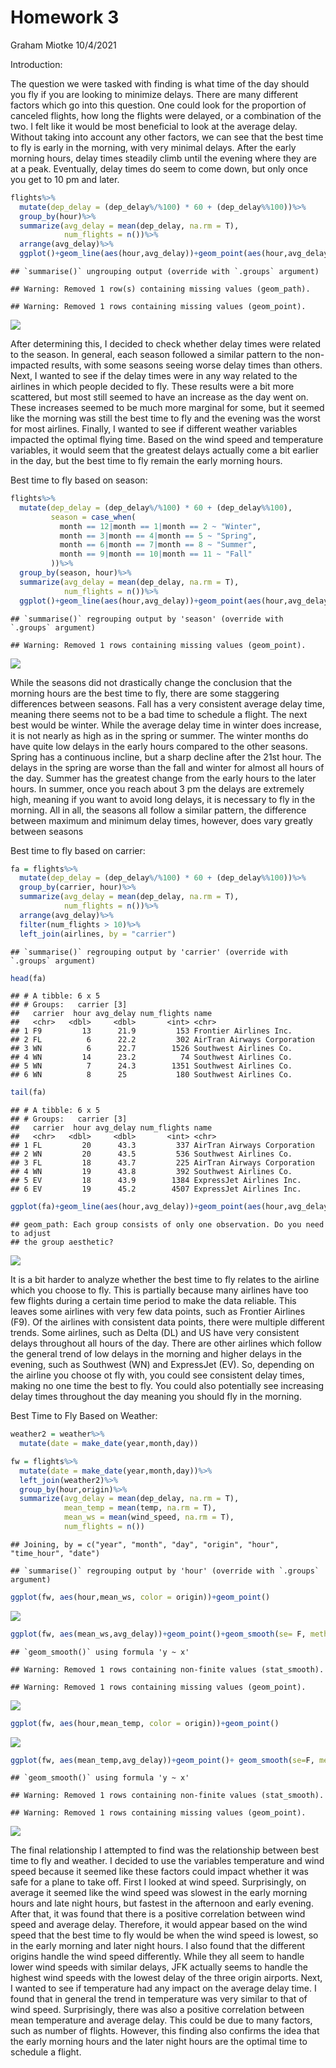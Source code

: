 Homework 3
================
Graham Miotke
10/4/2021

Introduction:

The question we were tasked with finding is what time of the day should
you fly if you are looking to minimize delays. There are many different
factors which go into this question. One could look for the proportion
of canceled flights, how long the flights were delayed, or a combination
of the two. I felt like it would be most beneficial to look at the
average delay. Without taking into account any other factors, we can see
that the best time to fly is early in the morning, with very minimal
delays. After the early morning hours, delay times steadily climb until
the evening where they are at a peak. Eventually, delay times do seem to
come down, but only once you get to 10 pm and later.

``` r
flights%>%
  mutate(dep_delay = (dep_delay%/%100) * 60 + (dep_delay%%100))%>%
  group_by(hour)%>%
  summarize(avg_delay = mean(dep_delay, na.rm = T),
            num_flights = n())%>%
  arrange(avg_delay)%>%
  ggplot()+geom_line(aes(hour,avg_delay))+geom_point(aes(hour,avg_delay))
```

    ## `summarise()` ungrouping output (override with `.groups` argument)

    ## Warning: Removed 1 row(s) containing missing values (geom_path).

    ## Warning: Removed 1 rows containing missing values (geom_point).

![](README_files/figure-gfm/unnamed-chunk-1-1.png)<!-- -->

After determining this, I decided to check whether delay times were
related to the season. In general, each season followed a similar
pattern to the non-impacted results, with some seasons seeing worse
delay times than others. Next, I wanted to see if the delay times were
in any way related to the airlines in which people decided to fly. These
results were a bit more scattered, but most still seemed to have an
increase as the day went on. These increases seemed to be much more
marginal for some, but it seemed like the morning was still the best
time to fly and the evening was the worst for most airlines. Finally, I
wanted to see if different weather variables impacted the optimal flying
time. Based on the wind speed and temperature variables, it would seem
that the greatest delays actually come a bit earlier in the day, but the
best time to fly remain the early morning hours.

Best time to fly based on season:

``` r
flights%>%
  mutate(dep_delay = (dep_delay%/%100) * 60 + (dep_delay%%100),
         season = case_when(
           month == 12|month == 1|month == 2 ~ "Winter",
           month == 3|month == 4|month == 5 ~ "Spring",
           month == 6|month == 7|month == 8 ~ "Summer",
           month == 9|month == 10|month == 11 ~ "Fall"
         ))%>%
  group_by(season, hour)%>%
  summarize(avg_delay = mean(dep_delay, na.rm = T),
            num_flights = n())%>%
  ggplot()+geom_line(aes(hour,avg_delay))+geom_point(aes(hour,avg_delay))+facet_wrap(~season)
```

    ## `summarise()` regrouping output by 'season' (override with `.groups` argument)

    ## Warning: Removed 1 rows containing missing values (geom_point).

![](README_files/figure-gfm/unnamed-chunk-2-1.png)<!-- -->

While the seasons did not drastically change the conclusion that the
morning hours are the best time to fly, there are some staggering
differences between seasons. Fall has a very consistent average delay
time, meaning there seems not to be a bad time to schedule a flight. The
next best would be winter. While the average delay time in winter does
increase, it is not nearly as high as in the spring or summer. The
winter months do have quite low delays in the early hours compared to
the other seasons. Spring has a continuous incline, but a sharp decline
after the 21st hour. The delays in the spring are worse than the fall
and winter for almost all hours of the day. Summer has the greatest
change from the early hours to the later hours. In summer, once you
reach about 3 pm the delays are extremely high, meaning if you want to
avoid long delays, it is necessary to fly in the morning. All in all,
the seasons all follow a similar pattern, the difference between maximum
and minimum delay times, however, does vary greatly between seasons

Best time to fly based on carrier:

``` r
fa = flights%>%
  mutate(dep_delay = (dep_delay%/%100) * 60 + (dep_delay%%100))%>%
  group_by(carrier, hour)%>%
  summarize(avg_delay = mean(dep_delay, na.rm = T),
            num_flights = n())%>%
  arrange(avg_delay)%>%
  filter(num_flights > 10)%>%
  left_join(airlines, by = "carrier")
```

    ## `summarise()` regrouping output by 'carrier' (override with `.groups` argument)

``` r
head(fa)
```

    ## # A tibble: 6 x 5
    ## # Groups:   carrier [3]
    ##   carrier  hour avg_delay num_flights name                       
    ##   <chr>   <dbl>     <dbl>       <int> <chr>                      
    ## 1 F9         13      21.9         153 Frontier Airlines Inc.     
    ## 2 FL          6      22.2         302 AirTran Airways Corporation
    ## 3 WN          6      22.7        1526 Southwest Airlines Co.     
    ## 4 WN         14      23.2          74 Southwest Airlines Co.     
    ## 5 WN          7      24.3        1351 Southwest Airlines Co.     
    ## 6 WN          8      25           180 Southwest Airlines Co.

``` r
tail(fa)
```

    ## # A tibble: 6 x 5
    ## # Groups:   carrier [3]
    ##   carrier  hour avg_delay num_flights name                       
    ##   <chr>   <dbl>     <dbl>       <int> <chr>                      
    ## 1 FL         20      43.3         337 AirTran Airways Corporation
    ## 2 WN         20      43.5         536 Southwest Airlines Co.     
    ## 3 FL         18      43.7         225 AirTran Airways Corporation
    ## 4 WN         19      43.8         392 Southwest Airlines Co.     
    ## 5 EV         18      43.9        1384 ExpressJet Airlines Inc.   
    ## 6 EV         19      45.2        4507 ExpressJet Airlines Inc.

``` r
ggplot(fa)+geom_line(aes(hour,avg_delay))+geom_point(aes(hour,avg_delay))+facet_wrap(~carrier)
```

    ## geom_path: Each group consists of only one observation. Do you need to adjust
    ## the group aesthetic?

![](README_files/figure-gfm/unnamed-chunk-3-1.png)<!-- -->

It is a bit harder to analyze whether the best time to fly relates to
the airline which you choose to fly. This is partially because many
airlines have too few flights during a certain time period to make the
data reliable. This leaves some airlines with very few data points, such
as Frontier Airlines (F9). Of the airlines with consistent data points,
there were multiple different trends. Some airlines, such as Delta (DL)
and US have very consistent delays throughout all hours of the day.
There are other airlines which follow the general trend of low delays in
the morning and higher delays in the evening, such as Southwest (WN) and
ExpressJet (EV). So, depending on the airline you choose ot fly with,
you could see consistent delay times, making no one time the best to
fly. You could also potentially see increasing delay times throughout
the day meaning you should fly in the morning.

Best Time to Fly Based on Weather:

``` r
weather2 = weather%>%
  mutate(date = make_date(year,month,day))

fw = flights%>%
  mutate(date = make_date(year,month,day))%>%
  left_join(weather2)%>%
  group_by(hour,origin)%>%
  summarize(avg_delay = mean(dep_delay, na.rm = T),
            mean_temp = mean(temp, na.rm = T),
            mean_ws = mean(wind_speed, na.rm = T),
            num_flights = n())
```

    ## Joining, by = c("year", "month", "day", "origin", "hour", "time_hour", "date")

    ## `summarise()` regrouping output by 'hour' (override with `.groups` argument)

``` r
ggplot(fw, aes(hour,mean_ws, color = origin))+geom_point()
```

![](README_files/figure-gfm/unnamed-chunk-4-1.png)<!-- -->

``` r
ggplot(fw, aes(mean_ws,avg_delay))+geom_point()+geom_smooth(se= F, method = "lm")+facet_wrap(~origin)
```

    ## `geom_smooth()` using formula 'y ~ x'

    ## Warning: Removed 1 rows containing non-finite values (stat_smooth).

    ## Warning: Removed 1 rows containing missing values (geom_point).

![](README_files/figure-gfm/unnamed-chunk-4-2.png)<!-- -->

``` r
ggplot(fw, aes(hour,mean_temp, color = origin))+geom_point()
```

![](README_files/figure-gfm/unnamed-chunk-4-3.png)<!-- -->

``` r
ggplot(fw, aes(mean_temp,avg_delay))+geom_point()+ geom_smooth(se=F, method= "lm")
```

    ## `geom_smooth()` using formula 'y ~ x'

    ## Warning: Removed 1 rows containing non-finite values (stat_smooth).

    ## Warning: Removed 1 rows containing missing values (geom_point).

![](README_files/figure-gfm/unnamed-chunk-4-4.png)<!-- -->

The final relationship I attempted to find was the relationship between
best time to fly and weather. I decided to use the variables temperature
and wind speed because it seemed like these factors could impact whether
it was safe for a plane to take off. First I looked at wind speed.
Surprisingly, on average it seemed like the wind speed was slowest in
the early morning hours and late night hours, but fastest in the
afternoon and early evening. After that, it was found that there is a
positive correlation between wind speed and average delay. Therefore, it
would appear based on the wind speed that the best time to fly would be
when the wind speed is lowest, so in the early morning and later night
hours. I also found that the different origins handle the wind speed
differently. While they all seem to handle lower wind speeds with
similar delays, JFK actually seems to handle the highest wind speeds
with the lowest delay of the three origin airports. Next, I wanted to
see if temperature had any impact on the average delay time. I found
that in general the trend in temperature was very similar to that of
wind speed. Surprisingly, there was also a positive correlation between
mean temperature and average delay. This could be due to many factors,
such as number of flights. However, this finding also confirms the idea
that the early morning hours and the later night hours are the optimal
time to schedule a flight.
